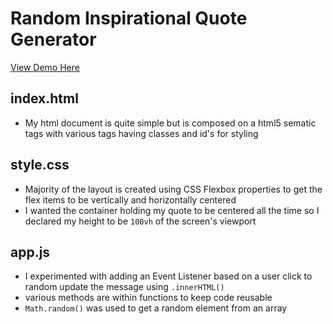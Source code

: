# Random Inspirational Quote Generator
[View Demo Here](https://jaythomasv29.github.io/inspirational-message-generator/)
## index.html
* My html document is quite simple but is composed on a html5 sematic tags with various tags having classes and id's for styling

## style.css
* Majority of the layout is created using CSS Flexbox properties to get the flex items to be vertically and horizontally centered
* I wanted the container holding my quote to be centered all the time so I declared my height to be `100vh` of the screen's viewport

## app.js
* I experimented with adding an Event Listener based on a user click to random update the message using `.innerHTML()`
* various methods are within functions to keep code reusable
* `Math.random()` was used to get a random element from an array
